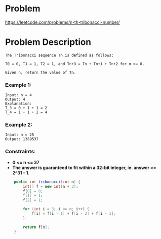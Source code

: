 # Problem
https://leetcode.com/problems/n-th-tribonacci-number/
# Problem Description
```
The Tribonacci sequence Tn is defined as follows: 

T0 = 0, T1 = 1, T2 = 1, and Tn+3 = Tn + Tn+1 + Tn+2 for n >= 0.

Given n, return the value of Tn.
```
### Example 1:
```
Input: n = 4
Output: 4
Explanation:
T_3 = 0 + 1 + 1 = 2
T_4 = 1 + 1 + 2 = 4
```
### Example 2:
```
Input: n = 25
Output: 1389537
```
### Constraints:
- **0 <= n <= 37**
- **The answer is guaranteed to fit within a 32-bit integer, ie. answer <= 2^31 - 1.**

```java
    public int tribonacci(int n) {
        int[] f = new int[n + 3];
        f[0] = 0;
        f[1] = 1;
        f[2] = 1;

        for (int i = 3; i <= n; i++) {
            f[i] = f[i - 1] + f[i - 2] + f[i - 3];
        }

        return f[n];
    }
```
